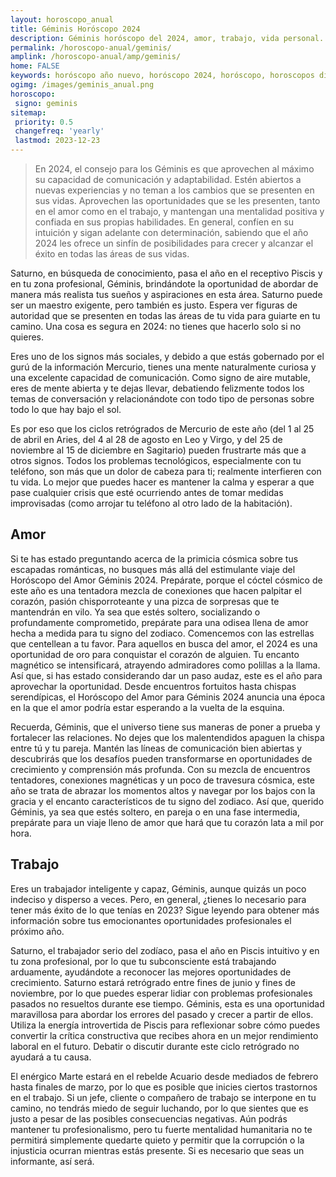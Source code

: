 ```yaml
---
layout: horoscopo_anual
title: Géminis Horóscopo 2024 
description: Géminis horóscopo del 2024, amor, trabajo, vida personal. Todas las predicciones para Géminis 2024 gratis. Disfruta este año nuevo.
permalink: /horoscopo-anual/geminis/
amplink: /horoscopo-anual/amp/geminis/
home: FALSE
keywords: horóscopo año nuevo, horóscopo 2024, horóscopo, horoscopos diarios gratis del dia de hoy, horóscopo diario gratis,horóscopo ano nuevo 2024, horóscopo esperanza gracia, horoscopo Géminis 2024, horoscop, horóscopos gratis, horoscopo Géminis, horoscopo Géminis 2024 gratis, Tarot, Astrologia, Zodíaco, Géminis, horoscopo gratis,tarot en femenino,videncia gratuita,horoscopos gratuitos,horóscopos, astrologia,videncia gratis
ogimg: /images/geminis_anual.png
horoscopo:
 signo: geminis
sitemap:
 priority: 0.5
 changefreq: 'yearly'
 lastmod: 2023-12-23
---
```





> En 2024, el consejo para los Géminis es que aprovechen al máximo su capacidad de comunicación y adaptabilidad. Estén abiertos a nuevas experiencias y no teman a los cambios que se presenten en sus vidas. Aprovechen las oportunidades que se les presenten, tanto en el amor como en el trabajo, y mantengan una mentalidad positiva y confiada en sus propias habilidades. En general, confíen en su intuición y sigan adelante con determinación, sabiendo que el año 2024 les ofrece un sinfín de posibilidades para crecer y alcanzar el éxito en todas las áreas de sus vidas.


Saturno, en búsqueda de conocimiento, pasa el año en el receptivo Piscis y en tu zona profesional, Géminis, brindándote la oportunidad de abordar de manera más realista tus sueños y aspiraciones en esta área. Saturno puede ser un maestro exigente, pero también es justo. Espera ver figuras de autoridad que se presenten en todas las áreas de tu vida para guiarte en tu camino. Una cosa es segura en 2024: no tienes que hacerlo solo si no quieres.

Eres uno de los signos más sociales, y debido a que estás gobernado por el gurú de la información Mercurio, tienes una mente naturalmente curiosa y una excelente capacidad de comunicación. Como signo de aire mutable, eres de mente abierta y te dejas llevar, debatiendo felizmente todos los temas de conversación y relacionándote con todo tipo de personas sobre todo lo que hay bajo el sol.

Es por eso que los ciclos retrógrados de Mercurio de este año (del 1 al 25 de abril en Aries, del 4 al 28 de agosto en Leo y Virgo, y del 25 de noviembre al 15 de diciembre en Sagitario) pueden frustrarte más que a otros signos. Todos los problemas tecnológicos, especialmente con tu teléfono, son más que un dolor de cabeza para ti; realmente interfieren con tu vida. Lo mejor que puedes hacer es mantener la calma y esperar a que pase cualquier crisis que esté ocurriendo antes de tomar medidas improvisadas (como arrojar tu teléfono al otro lado de la habitación).

## Amor

Si te has estado preguntando acerca de la primicia cósmica sobre tus escapadas románticas, no busques más allá del estimulante viaje del Horóscopo del Amor Géminis 2024. Prepárate, porque el cóctel cósmico de este año es una tentadora mezcla de conexiones que hacen palpitar el corazón, pasión chisporroteante y una pizca de sorpresas que te mantendrán en vilo. Ya sea que estés soltero, socializando o profundamente comprometido, prepárate para una odisea llena de amor hecha a medida para tu signo del zodiaco. Comencemos con las estrellas que centellean a tu favor. Para aquellos en busca del amor, el 2024 es una oportunidad de oro para conquistar el corazón de alguien. Tu encanto magnético se intensificará, atrayendo admiradores como polillas a la llama. Así que, si has estado considerando dar un paso audaz, este es el año para aprovechar la oportunidad. Desde encuentros fortuitos hasta chispas serendípicas, el Horóscopo del Amor para Géminis 2024 anuncia una época en la que el amor podría estar esperando a la vuelta de la esquina.

Recuerda, Géminis, que el universo tiene sus maneras de poner a prueba y fortalecer las relaciones. No dejes que los malentendidos apaguen la chispa entre tú y tu pareja. Mantén las líneas de comunicación bien abiertas y descubrirás que los desafíos pueden transformarse en oportunidades de crecimiento y comprensión más profunda. Con su mezcla de encuentros tentadores, conexiones magnéticas y un poco de travesura cósmica, este año se trata de abrazar los momentos altos y navegar por los bajos con la gracia y el encanto característicos de tu signo del zodiaco. Así que, querido Géminis, ya sea que estés soltero, en pareja o en una fase intermedia, prepárate para un viaje lleno de amor que hará que tu corazón lata a mil por hora.

## Trabajo

Eres un trabajador inteligente y capaz, Géminis, aunque quizás un poco indeciso y disperso a veces. Pero, en general, ¿tienes lo necesario para tener más éxito de lo que tenías en 2023? Sigue leyendo para obtener más información sobre tus emocionantes oportunidades profesionales el próximo año.

Saturno, el trabajador serio del zodíaco, pasa el año en Piscis intuitivo y en tu zona profesional, por lo que tu subconsciente está trabajando arduamente, ayudándote a reconocer las mejores oportunidades de crecimiento. Saturno estará retrógrado entre fines de junio y fines de noviembre, por lo que puedes esperar lidiar con problemas profesionales pasados no resueltos durante ese tiempo. Géminis, esta es una oportunidad maravillosa para abordar los errores del pasado y crecer a partir de ellos. Utiliza la energía introvertida de Piscis para reflexionar sobre cómo puedes convertir la crítica constructiva que recibes ahora en un mejor rendimiento laboral en el futuro. Debatir o discutir durante este ciclo retrógrado no ayudará a tu causa.

El enérgico Marte estará en el rebelde Acuario desde mediados de febrero hasta finales de marzo, por lo que es posible que inicies ciertos trastornos en el trabajo. Si un jefe, cliente o compañero de trabajo se interpone en tu camino, no tendrás miedo de seguir luchando, por lo que sientes que es justo a pesar de las posibles consecuencias negativas. Aún podrás mantener tu profesionalismo, pero tu fuerte mentalidad humanitaria no te permitirá simplemente quedarte quieto y permitir que la corrupción o la injusticia ocurran mientras estás presente. Si es necesario que seas un informante, así será.

